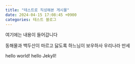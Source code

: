 ```yaml
---
title: "테스트로 직성해본 게시물"
date: 2024-04-15 17:08:45 +0900
categories: 테스트 블로그
---
```

여기에는 내용이 들어갑니다

동해물과 백두산이 마르고 닳도록
하느님이 보우하사 우리나라 만세

hello world! hello Jekyll!